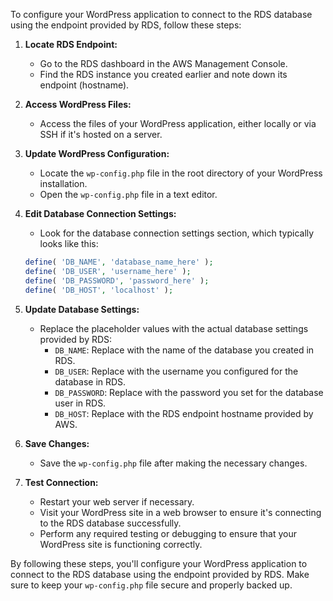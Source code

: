 To configure your WordPress application to connect to the RDS database using the endpoint provided by RDS, follow these steps:

1. **Locate RDS Endpoint:**
   - Go to the RDS dashboard in the AWS Management Console.
   - Find the RDS instance you created earlier and note down its endpoint (hostname).

2. **Access WordPress Files:**
   - Access the files of your WordPress application, either locally or via SSH if it's hosted on a server.

3. **Update WordPress Configuration:**
   - Locate the `wp-config.php` file in the root directory of your WordPress installation.
   - Open the `wp-config.php` file in a text editor.

4. **Edit Database Connection Settings:**
   - Look for the database connection settings section, which typically looks like this:

   ```php
   define( 'DB_NAME', 'database_name_here' );
   define( 'DB_USER', 'username_here' );
   define( 'DB_PASSWORD', 'password_here' );
   define( 'DB_HOST', 'localhost' );
   ```

5. **Update Database Settings:**
   - Replace the placeholder values with the actual database settings provided by RDS:
     - `DB_NAME`: Replace with the name of the database you created in RDS.
     - `DB_USER`: Replace with the username you configured for the database in RDS.
     - `DB_PASSWORD`: Replace with the password you set for the database user in RDS.
     - `DB_HOST`: Replace with the RDS endpoint hostname provided by AWS.

6. **Save Changes:**
   - Save the `wp-config.php` file after making the necessary changes.

7. **Test Connection:**
   - Restart your web server if necessary.
   - Visit your WordPress site in a web browser to ensure it's connecting to the RDS database successfully.
   - Perform any required testing or debugging to ensure that your WordPress site is functioning correctly.

By following these steps, you'll configure your WordPress application to connect to the RDS database using the endpoint provided by RDS. Make sure to keep your `wp-config.php` file secure and properly backed up.